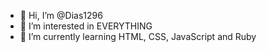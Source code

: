 - 👋 Hi, I’m @Dias1296
- 👀 I’m interested in EVERYTHING
- 🌱 I’m currently learning HTML, CSS, JavaScript and Ruby
